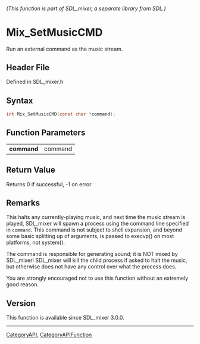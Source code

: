 ###### (This function is part of SDL_mixer, a separate library from SDL.)
# Mix_SetMusicCMD

Run an external command as the music stream.

## Header File

Defined in SDL_mixer.h

## Syntax

```c
int Mix_SetMusicCMD(const char *command);

```

## Function Parameters

|                 |         |
| --------------- | ------- |
| **command**     | command |

## Return Value

Returns 0 if successful, -1 on error

## Remarks

This halts any currently-playing music, and next time the music stream is
played, SDL_mixer will spawn a process using the command line specified in
`command`. This command is not subject to shell expansion, and beyond some
basic splitting up of arguments, is passed to execvp() on most platforms,
not system().

The command is responsible for generating sound; it is NOT mixed by
SDL_mixer! SDL_mixer will kill the child process if asked to halt the
music, but otherwise does not have any control over what the process does.

You are strongly encouraged not to use this function without an extremely
good reason.

## Version

This function is available since SDL_mixer 3.0.0.

----
[CategoryAPI](CategoryAPI), [CategoryAPIFunction](CategoryAPIFunction)

